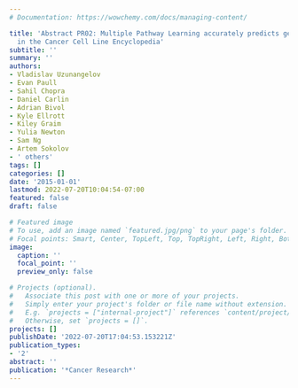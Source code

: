 ```yaml
---
# Documentation: https://wowchemy.com/docs/managing-content/

title: 'Abstract PR02: Multiple Pathway Learning accurately predicts gene essentiality
  in the Cancer Cell Line Encyclopedia'
subtitle: ''
summary: ''
authors:
- Vladislav Uzunangelov
- Evan Paull
- Sahil Chopra
- Daniel Carlin
- Adrian Bivol
- Kyle Ellrott
- Kiley Graim
- Yulia Newton
- Sam Ng
- Artem Sokolov
- ' others'
tags: []
categories: []
date: '2015-01-01'
lastmod: 2022-07-20T10:04:54-07:00
featured: false
draft: false

# Featured image
# To use, add an image named `featured.jpg/png` to your page's folder.
# Focal points: Smart, Center, TopLeft, Top, TopRight, Left, Right, BottomLeft, Bottom, BottomRight.
image:
  caption: ''
  focal_point: ''
  preview_only: false

# Projects (optional).
#   Associate this post with one or more of your projects.
#   Simply enter your project's folder or file name without extension.
#   E.g. `projects = ["internal-project"]` references `content/project/deep-learning/index.md`.
#   Otherwise, set `projects = []`.
projects: []
publishDate: '2022-07-20T17:04:53.153221Z'
publication_types:
- '2'
abstract: ''
publication: '*Cancer Research*'
---
```

